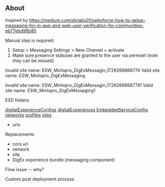 ## About

Inspired by https://medium.com/@rjallu01/salesforce-how-to-setup-messaging-for-in-app-and-web-user-verification-for-communities-eb77ebd96b85

Manual step is required:

1. Setup > Messaging Settings > New Channel + activate
2. Make sure presence statuses are granted to the user via permset (note they can be missed)

Invalid site name: ESW_Minlopro_DigExMessagin_1729266866774
Valid site name: ESW_Minlopro_DigExMessaging

Invalid site name: ESW_Minlopro_DigExMessagin_17292668667741
Valid site name: ESW_Minlopro_DigExMessaging1

ESD folders

[digitalExperienceConfigs](..%2Fminlopro-default%2Fmain%2Fdefault%2FdigitalExperienceConfigs)
[digitalExperiences](..%2Fminlopro-default%2Fmain%2Fdefault%2FdigitalExperiences)
[EmbeddedServiceConfig](..%2Fminlopro-default%2Fmain%2Fdefault%2FEmbeddedServiceConfig)
[networks](..%2Fminlopro-default%2Fmain%2Fdefault%2Fnetworks)
[profiles](..%2Fminlopro-default%2Fmain%2Fdefault%2Fprofiles)
[sites](..%2Fminlopro-default%2Fmain%2Fdefault%2Fsites)

-   urls

Replacements

-   cors url
-   network
-   site
-   DigEx experience bundle (messaging component)

Flow issue -- why?

Custom post deployment process
